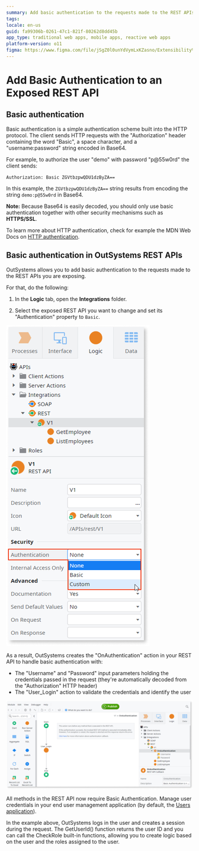 ```yaml
---
summary: Add basic authentication to the requests made to the REST APIs you are exposing.
tags: 
locale: en-us
guid: fa99306b-0261-47c1-821f-80262d8dd45b
app_type: traditional web apps, mobile apps, reactive web apps
platform-version: o11
figma: https://www.figma.com/file/jSgZ0l0unYdVymLxKZasno/Extensibility%20and%20Integration?node-id=410:102
---
```


# Add Basic Authentication to an Exposed REST API

## Basic authentication

Basic authentication is a simple authentication scheme built into the HTTP protocol. The client sends HTTP requests with the "Authorization" header containing the word "Basic", a space character, and a "username:password" string encoded in Base64.

For example, to authorize the user "demo" with password "p@55w0rd" the client sends:

    Authorization: Basic ZGVtbzpwQDU1dzByZA==

In this example, the `ZGVtbzpwQDU1dzByZA==` string results from encoding the string `demo:p@55w0rd` in Base64.

<div class="warning" markdown="1">

**Note:** Because Base64 is easily decoded, you should only use basic authentication together with other security mechanisms such as **HTTPS/SSL**.

</div>

To learn more about HTTP authentication, check for example the MDN Web Docs on [HTTP authentication](https://developer.mozilla.org/en-US/docs/Web/HTTP/Authentication).

## Basic authentication in OutSystems REST APIs

OutSystems allows you to add basic authentication to the requests made to the REST APIs you are exposing.

For that, do the following:

1. In the **Logic** tab, open the **Integrations** folder.

1. Select the exposed REST API you want to change and set its "Authentication" property to `Basic`.

![](images/ss-rest-authentication-options.png)

As a result, OutSystems creates the "OnAuthentication" action in your REST API to handle basic authentication with:

* The "Username" and "Password" input parameters holding the credentials passed in the request (they're automatically decoded from the "Authorization" HTTP header)
* The "User_Login" action to validate the credentials and identify the user

![](images/ss-rest-onauthentication-basic-flow.png)

All methods in the REST API now require Basic Authentication. Manage user credentials in your end user management application (by default, the [Users application](../../../develop/security/end-user-manage/accessing-users.md)).

In the example above, OutSystems logs in the user and creates a session during the request. The GetUserId() function returns the user ID and you can call the CheckRole built-in functions, allowing you to create logic based on the user and the roles assigned to the user.
